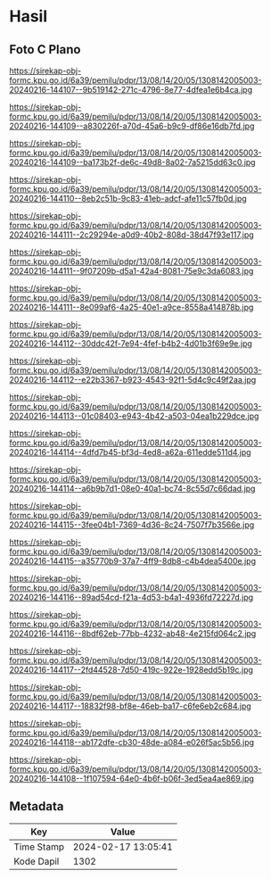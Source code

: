 # Hasil

## Foto C Plano

https://sirekap-obj-formc.kpu.go.id/6a39/pemilu/pdpr/13/08/14/20/05/1308142005003-20240216-144107--9b519142-271c-4796-8e77-4dfea1e6b4ca.jpg

https://sirekap-obj-formc.kpu.go.id/6a39/pemilu/pdpr/13/08/14/20/05/1308142005003-20240216-144109--a830226f-a70d-45a6-b9c9-df86e16db7fd.jpg

https://sirekap-obj-formc.kpu.go.id/6a39/pemilu/pdpr/13/08/14/20/05/1308142005003-20240216-144109--ba173b2f-de6c-49d8-8a02-7a5215dd63c0.jpg

https://sirekap-obj-formc.kpu.go.id/6a39/pemilu/pdpr/13/08/14/20/05/1308142005003-20240216-144110--8eb2c51b-9c83-41eb-adcf-afe11c57fb0d.jpg

https://sirekap-obj-formc.kpu.go.id/6a39/pemilu/pdpr/13/08/14/20/05/1308142005003-20240216-144111--2c29294e-a0d9-40b2-808d-38d47f93e117.jpg

https://sirekap-obj-formc.kpu.go.id/6a39/pemilu/pdpr/13/08/14/20/05/1308142005003-20240216-144111--9f07209b-d5a1-42a4-8081-75e9c3da6083.jpg

https://sirekap-obj-formc.kpu.go.id/6a39/pemilu/pdpr/13/08/14/20/05/1308142005003-20240216-144111--8e099af6-4a25-40e1-a9ce-8558a414878b.jpg

https://sirekap-obj-formc.kpu.go.id/6a39/pemilu/pdpr/13/08/14/20/05/1308142005003-20240216-144112--30ddc42f-7e94-4fef-b4b2-4d01b3f69e9e.jpg

https://sirekap-obj-formc.kpu.go.id/6a39/pemilu/pdpr/13/08/14/20/05/1308142005003-20240216-144112--e22b3367-b923-4543-92f1-5d4c9c49f2aa.jpg

https://sirekap-obj-formc.kpu.go.id/6a39/pemilu/pdpr/13/08/14/20/05/1308142005003-20240216-144113--01c08403-e943-4b42-a503-04ea1b229dce.jpg

https://sirekap-obj-formc.kpu.go.id/6a39/pemilu/pdpr/13/08/14/20/05/1308142005003-20240216-144114--4dfd7b45-bf3d-4ed8-a62a-611edde511d4.jpg

https://sirekap-obj-formc.kpu.go.id/6a39/pemilu/pdpr/13/08/14/20/05/1308142005003-20240216-144114--a6b9b7d1-08e0-40a1-bc74-8c55d7c66dad.jpg

https://sirekap-obj-formc.kpu.go.id/6a39/pemilu/pdpr/13/08/14/20/05/1308142005003-20240216-144115--3fee04b1-7369-4d36-8c24-7507f7b3566e.jpg

https://sirekap-obj-formc.kpu.go.id/6a39/pemilu/pdpr/13/08/14/20/05/1308142005003-20240216-144115--a35770b9-37a7-4ff9-8db8-c4b4dea5400e.jpg

https://sirekap-obj-formc.kpu.go.id/6a39/pemilu/pdpr/13/08/14/20/05/1308142005003-20240216-144116--89ad54cd-f21a-4d53-b4a1-4936fd72227d.jpg

https://sirekap-obj-formc.kpu.go.id/6a39/pemilu/pdpr/13/08/14/20/05/1308142005003-20240216-144116--8bdf62eb-77bb-4232-ab48-4e215fd064c2.jpg

https://sirekap-obj-formc.kpu.go.id/6a39/pemilu/pdpr/13/08/14/20/05/1308142005003-20240216-144117--2fd44528-7d50-419c-922e-1928edd5b19c.jpg

https://sirekap-obj-formc.kpu.go.id/6a39/pemilu/pdpr/13/08/14/20/05/1308142005003-20240216-144117--18832f98-bf8e-46eb-ba17-c6fe6eb2c684.jpg

https://sirekap-obj-formc.kpu.go.id/6a39/pemilu/pdpr/13/08/14/20/05/1308142005003-20240216-144118--ab172dfe-cb30-48de-a084-e026f5ac5b56.jpg

https://sirekap-obj-formc.kpu.go.id/6a39/pemilu/pdpr/13/08/14/20/05/1308142005003-20240216-144108--1f107594-64e0-4b6f-b06f-3ed5ea4ae869.jpg


## Metadata

| Key        | Value               |
| ---------- | ------------------- |
| Time Stamp | 2024-02-17 13:05:41 |
| Kode Dapil | 1302                |



